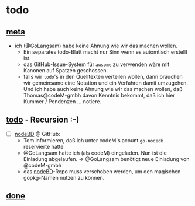 # todo

## [meta](meta.md)

- ich (@GoLangsam) habe keine Ahnung wie wir das machen wollen.
  - Ein separates todo-Blatt macht nur Sinn wenn es automtisch erstellt ist.
  - das GitHub-Issue-System für `awsome` zu verwenden wäre mit Kanonen auf Spatzen geschossen.
  - falls wir `todo`'s in den Quelltexten verteilen wollen, dann brauchen wir gemeinsame eine Notation
    und ein Verfahren damit umzugehen.
  Und ich habe auch keine Ahnung wie wir das machen wollen, daß Thomas@codeM-gmbh
  davon Kenntnis bekommt, daß ich hier Kummer / Pendenzen ... notiere. 

## [todo](todo.md) - Recursion :-)

- [ ] [nodeBD](nodedb.md) @ GitHub:
  - Tom informieren, daß ich unter codeM's acount `go-nodedb` reservierte hatte
  - @GoLangsam hatte ich (als codeM) eingeladen. Nun ist die Einladung abgelaufen.
  => @GoLangsam benötigt neue Einladung von @codeM-gmbh
  - das [nodeBD](nodedb.md)-Repo muss verschoben werden, um den magischen gopkg-Namen nutzen zu können.

## [done](done.md)

